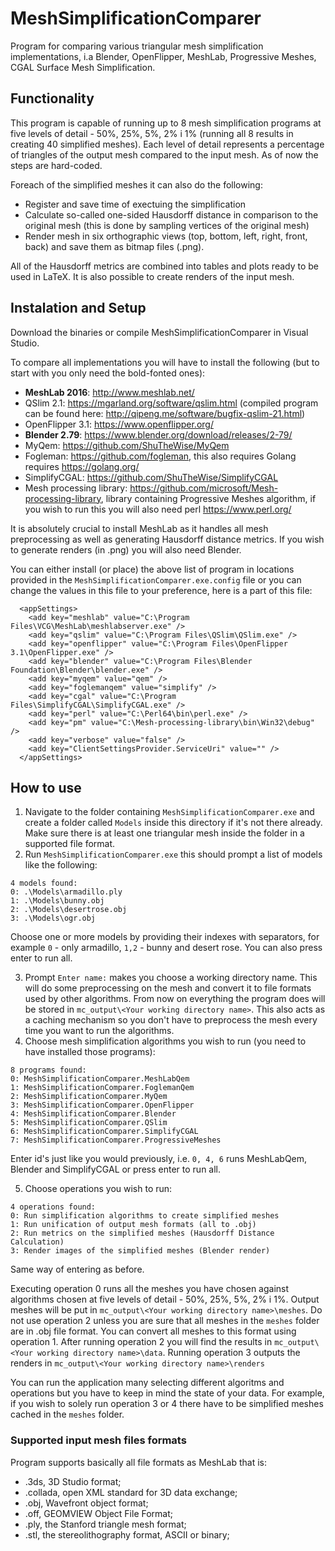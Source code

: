# MeshSimplificationComparer
Program for comparing various triangular mesh simplification implementations, i.a Blender, OpenFlipper, MeshLab, Progressive Meshes, CGAL Surface Mesh Simplification.

## Functionality

This program is capable of running up to 8 mesh simplification programs at five levels of detail - 50\%, 25\%, 5\%, 2\% i 1\% (running all 8 results in creating 40 simplified meshes). Each level of detail represents a percentage of triangles of the output mesh compared to the input mesh. As of now the steps are hard-coded.

Foreach of the simplified meshes it can also do the following:
- Register and save time of exectuing the simplification
- Calculate so-called one-sided Hausdorff distance in comparison to the original mesh (this is done by sampling vertices of the original mesh)  
- Render mesh in six orthographic views (top, bottom, left, right, front, back) and save them as bitmap files (.png).

All of the Hausdorff metrics are combined into tables and plots ready to be used in LaTeX.
It is also possible to create renders of the input mesh.

## Instalation and Setup

Download the binaries or compile MeshSimplificationComparer in Visual Studio.

To compare all implementations you will have to install the following (but to start with you only need the bold-fonted ones):
- **MeshLab 2016**: http://www.meshlab.net/
- QSlim 2.1: https://mgarland.org/software/qslim.html (compiled program can be found here: http://qipeng.me/software/bugfix-qslim-21.html)
- OpenFlipper 3.1: https://www.openflipper.org/
- **Blender 2.79**: https://www.blender.org/download/releases/2-79/ 
- MyQem: https://github.com/ShuTheWise/MyQem
- Fogleman: https://github.com/fogleman, this also requires Golang requires https://golang.org/
- SimplifyCGAL: https://github.com/ShuTheWise/SimplifyCGAL
- Mesh processing library: https://github.com/microsoft/Mesh-processing-library, library containing Progressive Meshes algorithm, if you wish to run this you will also need perl  https://www.perl.org/

It is absolutely crucial to install MeshLab as it handles all mesh preprocessing as well as generating Hausdorff distance metrics.
If you wish to generate renders (in .png) you will also need Blender.

You can either install (or place) the above list of program in locations provided in the `MeshSimplificationComparer.exe.config` file or you can change the values in this file to your preference, here is a part of this file:
```
  <appSettings>
    <add key="meshlab" value="C:\Program Files\VCG\MeshLab\meshlabserver.exe" />
    <add key="qslim" value="C:\Program Files\QSlim\QSlim.exe" />
    <add key="openflipper" value="C:\Program Files\OpenFlipper 3.1\OpenFlipper.exe" />
    <add key="blender" value="C:\Program Files\Blender Foundation\Blender\blender.exe" />
    <add key="myqem" value="qem" />
    <add key="foglemanqem" value="simplify" />
    <add key="cgal" value="C:\Program Files\SimplifyCGAL\SimplifyCGAL.exe" />
    <add key="perl" value="C:\Perl64\bin\perl.exe" />
    <add key="pm" value="C:\Mesh-processing-library\bin\Win32\debug" />
    <add key="verbose" value="false" />
    <add key="ClientSettingsProvider.ServiceUri" value="" />
  </appSettings>
```

## How to use

1. Navigate to the folder containing `MeshSimplificationComparer.exe` and create a folder called `Models` inside this directory if it's not there already. Make sure there is at least one triangular mesh inside the folder in a supported file format.
2. Run `MeshSimplificationComparer.exe` this should prompt a list of models like the following:
```
4 models found:
0: .\Models\armadillo.ply
1: .\Models\bunny.obj
2: .\Models\desertrose.obj
3: .\Models\ogr.obj
```

Choose one or more models by providing their indexes with separators, for example `0` - only armadillo, `1,2` - bunny and desert rose. You can also press enter to run all.

3. Prompt `Enter name:` makes you choose a working directory name. This will do some preprocessing on the mesh and convert it to file formats used by other algorithms. From now on everything the program does will be stored in `mc_output\<Your working directory name>`. This also acts as a caching mechanism so you don't have to preprocess the mesh every time you want to run the algorithms.
4. Choose mesh simplification algorithms you wish to run (you need to have installed those programs):

```
8 programs found:
0: MeshSimplificationComparer.MeshLabQem
1: MeshSimplificationComparer.FoglemanQem
2: MeshSimplificationComparer.MyQem
3: MeshSimplificationComparer.OpenFlipper
4: MeshSimplificationComparer.Blender
5: MeshSimplificationComparer.QSlim
6: MeshSimplificationComparer.SimplifyCGAL
7: MeshSimplificationComparer.ProgressiveMeshes
```

Enter id's just like you would previously, i.e. `0, 4, 6` runs MeshLabQem, Blender and SimplifyCGAL or press enter to run all.

5. Choose operations you wish to run:

```
4 operations found:
0: Run simplification algorithms to create simplified meshes
1: Run unification of output mesh formats (all to .obj)
2: Run metrics on the simplified meshes (Hausdorff Distance Calculation)
3: Render images of the simplified meshes (Blender render)
```
Same way of entering as before.

Executing operation 0 runs all the meshes you have chosen against algorithms chosen at five levels of detail - 50\%, 25\%, 5\%, 2\% i 1\%. Output meshes will be put in `mc_output\<Your working directory name>\meshes`.
Do not use operation 2 unless you are sure that all meshes in the `meshes` folder are in .obj file format. You can convert all meshes to this format using operation 1.
After running operation 2 you will find the results in `mc_output\<Your working directory name>\data`.
Running operation 3 outputs the renders in `mc_output\<Your working directory name>\renders`

You can run the application many selecting different algoritms and operations but you have to keep in mind the state of your data. For example, if you wish to solely run operation 3 or 4 there have to be simplified meshes cached in the `meshes` folder.

### Supported input mesh files formats
Program supports basically all file formats as MeshLab that is:
- .3ds, 3D Studio format;
- .collada, open XML standard for 3D data exchange;
- .obj, Wavefront object format;
- .off, GEOMVIEW Object File Format;
- .ply, the Stanford triangle mesh format;
- .stl, the stereolithography format, ASCII or binary;
